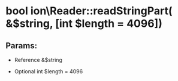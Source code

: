 # bool ion\Reader::readStringPart( &$string, [int $length = 4096])








## Params:

* Reference &$string  
   
* Optional int $length = 4096


